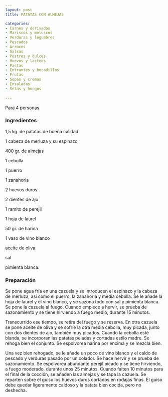 ```yaml
---
layout: post
title: PATATAS CON ALMEJAS

categories:
- Carnes y derivados
- Mariscos y moluscos
- Verduras y legumbres
- Pescados
- Arroces
- Salsas
- Postres y dulces
- Huevos y lacteos
- Pastas
- Entrantes y bocadillos
- Frutas
- Sopas y cremas
- Ensaladas
- Setas y hongos
 
---
```

Para 4 personas.

<h3>Ingredientes</h3>

1,5 kg. de patatas de buena calidad

1 cabeza de merluza y su espinazo

400 gr. de almejas

1 cebolla

1 puerro

1 zanahoria

2 huevos duros

2 dientes de ajo

1 ramito de perejil

1 hoja de laurel

50 gr. de harina

1 vaso de vino blanco

aceite de oliva

sal

pimienta blanca.

<h3>Preparación</h3>

Se pone agua fría en una cazuela y se introducen el espinazo y la cabeza de merluza, así como el puerro, la zanahoria y media cebolla. Se le añade la hoja de laurel y el vino blanco, y se sazona todo con sal y pimienta blanca. Se pone la cazuela al fuego. Cuando empiece a hervir, se prueba de sazonamiento y se tiene hirviendo a fuego medio, durante 15 minutos.

Transcurrido ese tiempo, se retira del fuego y se reserva. En otra cazuela se pone aceite de oliva y se sofríe la otra media cebolla, muy picada, junto con dos dientes de ajo, también muy picados. Cuando la cebolla esté blanda, se incorporan las patatas peladas y cortadas estilo madre. Se rehoga bien el conjunto. Se espolvorea harina por encima y se mezcla bien.

Una vez bien rehogado, se le añade un poco de vino blanco y el caldo de pescado y verduras pasado por un colador. Se hace hervir y se prueba de sazonamiento. Se espolvorea abundante perejil picado y se tiene hirviendo, a fuego moderado, durante unos 25 minutos. Cuando falten 10 minutos para el final de la cocción, se añaden las almejas y se tapa la cazuela. Se reparten sobre el guiso los huevos duros cortados en rodajas finas. El guiso debe quedar ligeramente caldoso y la patata bien cocida, pero no deshecha.

